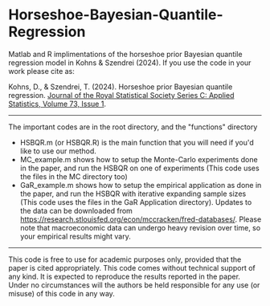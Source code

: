# Horseshoe-Bayesian-Quantile-Regression

Matlab and R implimentations of the horseshoe prior Bayesian quantile regression model in Kohns & Szendrei (2024). If you use the code in your work please cite as:

Kohns, D., & Szendrei, T. (2024). Horseshoe prior Bayesian quantile regression. [Journal of the Royal Statistical Society Series C: Applied Statistics, Volume 73, Issue 1](https://doi.org/10.1093/jrsssc/qlad091).

-----

The important codes are in the root directory, and the "functions" directory
*  HSBQR.m (or HSBQR.R) is the main function that you will need if you'd like to use our method.
*  MC_example.m shows how to setup the Monte-Carlo experiments done in the paper, and run the HSBQR on one of experiments (This code uses the files in the MC directory too)
*  GaR_example.m shows how to setup the empirical application as done in the paper, and run the HSBQR with iterative expanding sample sizes (This code uses the files in the GaR Application directory). Updates to the data can be downloaded from https://research.stlouisfed.org/econ/mccracken/fred-databases/. Please note that macroeconomic data can undergo heavy revision over time, so your empirical results might vary. 

-----

This code is free to use for academic purposes only, provided that the paper is cited appropriately. This code comes without technical support of any kind. It is expected to reproduce the results reported in the paper. Under no circumstances will the authors be held responsible for any use (or misuse) of this code in any way.
